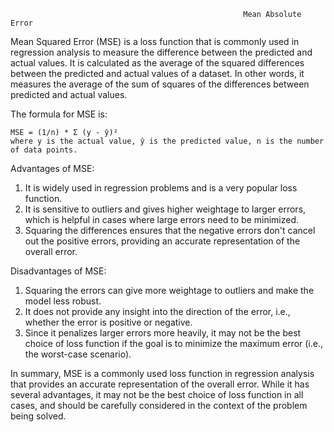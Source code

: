                                                         Mean Absolute Error
Mean Squared Error (MSE) is a loss function that is commonly used in regression analysis to measure the difference between the predicted and actual values. It is calculated as the average of the squared differences between the predicted and actual values of a dataset. In other words, it measures the average of the sum of squares of the differences between predicted and actual values.

The formula for MSE is:

    MSE = (1/n) * Σ (y - ŷ)²
    where y is the actual value, ŷ is the predicted value, n is the number of data points.

Advantages of MSE:
1. It is widely used in regression problems and is a very popular loss function.
2. It is sensitive to outliers and gives higher weightage to larger errors, which is helpful in cases where large errors need to be minimized.
3. Squaring the differences ensures that the negative errors don't cancel out the positive errors, providing an accurate representation of the overall error.

Disadvantages of MSE:
1. Squaring the errors can give more weightage to outliers and make the model less robust.
2. It does not provide any insight into the direction of the error, i.e., whether the error is positive or negative.
3. Since it penalizes larger errors more heavily, it may not be the best choice of loss function if the goal is to minimize the maximum error (i.e., the worst-case scenario).

In summary, MSE is a commonly used loss function in regression analysis that provides an accurate representation of the overall error. While it has several advantages, it may not be the best choice of loss function in all cases, and should be carefully considered in the context of the problem being solved.                                                        
